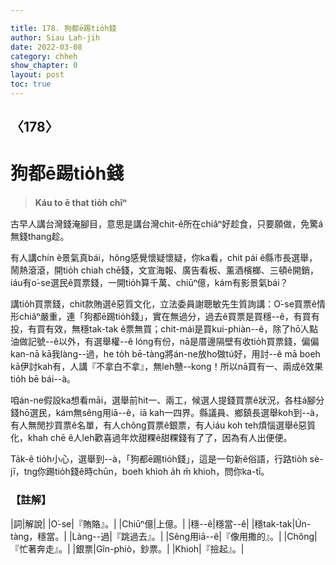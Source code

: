 ```yaml
---

title: 178. 狗都ē踢tio̍h錢
author: Siau Lah-jih
date: 2022-03-08
category: chheh
show_chapter: 0
layout: post
toc: true
---
```

  
## 〈178〉
# 狗都ē踢tio̍h錢
>**Káu to ē that tio̍h chîⁿ**

古早人講台灣錢淹腳目，意思是講台灣chit-ê所在chiâⁿ好趁食，只要願做，免驚á無錢thang趁。

有人講chín ê景氣真bái，hông感覺懷疑懷疑，你ka看，chit pái ê縣市長選舉，鬧熱滾滾，開tio̍h chiah chē錢，文宣海報、廣告看板、薰酒檳榔、三頓ê開銷，iáu有o͘-se選民ê買票錢，一開tio̍h算千萬、chiūⁿ億，kám有影景氣bái？

講tio̍h買票錢，chit款賄選ê惡質文化，立法委員謝聰敏先生質詢講：O͘-se買票ê情形chiâⁿ嚴重，連「狗都ē踢tio̍h錢」，實在無過分，過去ê買票是買穩--ê，有買有投，有買有效，無穩tak-tak ê票無買；chit-mái是買kui-phiàn--ê，除了hō͘人點油做記號--ê以外，有選舉權--ê lóng有份，nā是厝邊隔壁有收tio̍h買票錢，偏偏kan-nā kā我làng--過，he to̍h bē-tàng將án-ne放ho͘做tú好，用討--ê mā boeh kā伊討kah有，人講『不拿白不拿』，無leh戇--kong！所以nā買有一、兩成ê效果tio̍h bē bái--à。

咱án-ne假設ka想看māi，選舉前hit一、兩工，候選人提錢買票ê狀況，各柱á腳分錢hō͘選民，kám無sêng用iā--ê，iā kah一四界。縣議員、鄉鎮長選舉koh到--à，有人無閒抄買票ê名單，有人chông買票ê銀票，有人iáu koh teh煩惱選舉ê惡質化，khah chē ê人leh歡喜過年炊甜粿ê甜粿錢有了了，因為有人出便便。

Ta̍k-ê tio̍h小心，選舉到--à，「狗都ē踢tio̍h錢」，這是一句新ê俗語，行路tio̍h sè-jī，tng你踢tio̍h錢ê時chūn，boeh khioh a̍h m̄ khioh，問你ka-tī。


### 【註解】

|詞|解說|
|O͘-se|『賄賂』。|
|Chiūⁿ億|上億。|
|穩--ê|穩當--ê|
|穩tak-tak|Ún-tàng，穩當。|
|Làng--過|『跳過去』。|
|Sêng用iā--ê|『像用撒的』。|
|Chông|『忙著奔走』。|
|銀票|Gîn-phiò，鈔票。|
|Khioh|『撿起』。|
